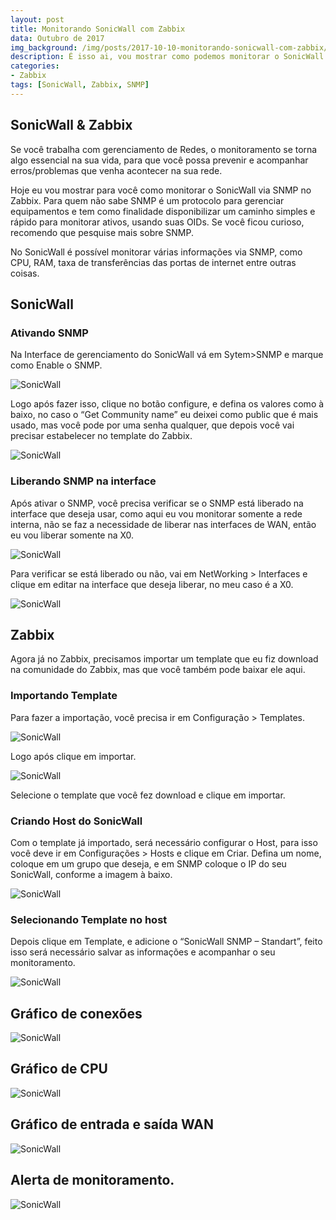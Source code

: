 ```yaml
---
layout: post
title: Monitorando SonicWall com Zabbix
data: Outubro de 2017
img_background: /img/posts/2017-10-10-monitorando-sonicwall-com-zabbix/Zabbix-Banner.jpg
description: É isso ai, vou mostrar como podemos monitorar o SonicWall via SNMP utilizando o Zabbix.
categories:
- Zabbix
tags: [SonicWall, Zabbix, SNMP]
---
```



## SonicWall & Zabbix

Se você trabalha com gerenciamento de Redes, o monitoramento se torna algo essencial na sua vida, para que você possa prevenir e acompanhar erros/problemas que venha acontecer na sua rede.

Hoje eu vou mostrar para você como monitorar o SonicWall via SNMP no Zabbix. Para quem não sabe SNMP é um protocolo para gerenciar equipamentos e tem como finalidade disponibilizar um caminho simples e rápido para monitorar ativos, usando suas OIDs. Se você ficou curioso, recomendo que pesquise mais sobre SNMP.

No SonicWall é possível monitorar várias informações via SNMP, como CPU, RAM, taxa de transferências das portas de internet entre outras coisas.

## SonicWall
### Ativando SNMP
Na Interface de gerenciamento do SonicWall vá em Sytem>SNMP e marque como Enable o SNMP. 

![SonicWall](/img/posts/2017-10-10-monitorando-sonicwall-com-zabbix/01.PNG)

Logo após fazer isso, clique no botão configure, e defina os valores como à baixo, no caso o “Get Community name” eu deixei como public que é mais usado, mas você pode por uma senha qualquer, que depois você vai precisar estabelecer no template do Zabbix.

![SonicWall](/img/posts/2017-10-10-monitorando-sonicwall-com-zabbix/02.PNG)

### Liberando SNMP na interface
Após ativar o SNMP, você precisa verificar se o SNMP está liberado na interface que deseja usar, como aqui eu vou monitorar somente a rede interna, não se faz a necessidade de liberar nas interfaces de WAN, então eu vou liberar somente na X0.

![SonicWall](/img/posts/2017-10-10-monitorando-sonicwall-com-zabbix/03.PNG)

Para verificar se está liberado ou não, vai em NetWorking  > Interfaces e clique em editar na interface que deseja liberar, no meu caso é a X0.

![SonicWall](/img/posts/2017-10-10-monitorando-sonicwall-com-zabbix/04.PNG)

## Zabbix
Agora já no Zabbix, precisamos importar um template que eu fiz download na comunidade do Zabbix, mas que você também pode baixar ele aqui.

### Importando Template
Para fazer a importação, você precisa ir em Configuração > Templates.

![SonicWall](/img/posts/2017-10-10-monitorando-sonicwall-com-zabbix/05.PNG)

Logo após clique em importar.

![SonicWall](/img/posts/2017-10-10-monitorando-sonicwall-com-zabbix/06.PNG)

Selecione o template que você fez download e clique em importar.

### Criando Host do SonicWall

Com o template já importado, será necessário configurar o Host, para isso você deve ir em Configurações > Hosts e clique em Criar.
Defina um nome, coloque em um grupo que deseja, e em SNMP coloque o IP do seu SonicWall, conforme a imagem à baixo.

![SonicWall](/img/posts/2017-10-10-monitorando-sonicwall-com-zabbix/07.PNG)

### Selecionando Template no host
Depois clique em Template, e adicione o “SonicWall SNMP – Standart”, feito isso será necessário salvar as informações e acompanhar o seu monitoramento.

![SonicWall](/img/posts/2017-10-10-monitorando-sonicwall-com-zabbix/08.PNG)

## Gráfico de conexões


![SonicWall](/img/posts/2017-10-10-monitorando-sonicwall-com-zabbix/09.PNG)

## Gráfico de CPU


![SonicWall](/img/posts/2017-10-10-monitorando-sonicwall-com-zabbix/11.PNG)

## Gráfico de entrada e saída WAN


![SonicWall](/img/posts/2017-10-10-monitorando-sonicwall-com-zabbix/12.PNG)

## Alerta de monitoramento.


![SonicWall](/img/posts/2017-10-10-monitorando-sonicwall-com-zabbix/13.PNG)